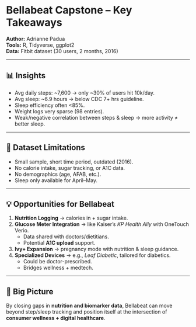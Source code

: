 # Bellabeat Capstone – Key Takeaways

**Author:** Adrianne Padua  
**Tools:** R, Tidyverse, ggplot2  
**Data:** Fitbit dataset (30 users, 2 months, 2016)  

---

## 📊 Insights
- Avg daily steps: ~7,600 → only ~30% of users hit 10k/day.  
- Avg sleep: ~6.9 hours → below CDC 7+ hrs guideline.  
- Sleep efficiency often <85%.  
- Weight logs very sparse (98 entries).  
- Weak/negative correlation between steps & sleep → more activity ≠ better sleep.  

---

## 🚧 Dataset Limitations
- Small sample, short time period, outdated (2016).  
- No calorie intake, sugar tracking, or A1C data.  
- No demographics (age, AFAB, etc.).  
- Sleep only available for April–May.  

---

## 💡 Opportunities for Bellabeat
1. **Nutrition Logging** → calories in + sugar intake.  
2. **Glucose Meter Integration** → like Kaiser’s *KP Health Ally* with OneTouch Verio.  
   - Data shared with doctors/dietitians.  
   - Potential **A1C upload** support.  
3. **Ivy+ Expansion** → pregnancy mode with nutrition & sleep guidance.  
4. **Specialized Devices** → e.g., *Leaf Diabetic*, tailored for diabetics.  
   - Could be doctor-prescribed.  
   - Bridges wellness + medtech.  

---

## 🎯 Big Picture
By closing gaps in **nutrition and biomarker data**, Bellabeat can move beyond step/sleep tracking and position itself at the intersection of **consumer wellness + digital healthcare**.  